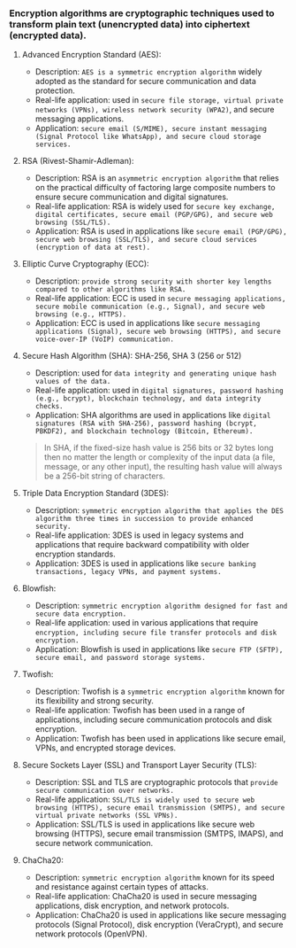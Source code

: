 ### Encryption algorithms are cryptographic techniques used to transform plain text (unencrypted data) into ciphertext (encrypted data).

1. Advanced Encryption Standard (AES):
   - Description: `AES is a symmetric encryption algorithm` widely adopted as the standard for secure communication and data protection.
   - Real-life application: used in `secure file storage, virtual private networks (VPNs), wireless network security (WPA2)`, and secure messaging applications.
   - Application: `secure email (S/MIME), secure instant messaging (Signal Protocol like WhatsApp), and secure cloud storage services.`

2. RSA (Rivest-Shamir-Adleman):
   - Description: RSA is an `asymmetric encryption algorithm` that relies on the practical difficulty of factoring large composite numbers to ensure secure communication and digital signatures.
   - Real-life application: RSA is widely used for `secure key exchange, digital certificates, secure email (PGP/GPG), and secure web browsing (SSL/TLS).`
   - Application: RSA is used in applications like `secure email (PGP/GPG), secure web browsing (SSL/TLS), and secure cloud services (encryption of data at rest).`

3. Elliptic Curve Cryptography (ECC):
   - Description: `provide strong security with shorter key lengths compared to other algorithms like RSA.`
   - Real-life application: ECC is used in `secure messaging applications, secure mobile communication (e.g., Signal), and secure web browsing (e.g., HTTPS).`
   - Application: ECC is used in applications like `secure messaging applications (Signal), secure web browsing (HTTPS), and secure voice-over-IP (VoIP) communication.`

4. Secure Hash Algorithm (SHA): SHA-256, SHA 3 (256 or 512)
   - Description: used for `data integrity and generating unique hash values of the data.`
   - Real-life application: used in `digital signatures, password hashing (e.g., bcrypt), blockchain technology, and data integrity checks.`
   - Application: SHA algorithms are used in applications like `digital signatures (RSA with SHA-256), password hashing (bcrypt, PBKDF2), and blockchain technology (Bitcoin, Ethereum).`
   > In SHA, if the fixed-size hash value is 256 bits or 32 bytes long then no matter the length or complexity of the input data (a file, message, or any other input), the resulting hash value will always be a 256-bit string of characters. 

5. Triple Data Encryption Standard (3DES):
   - Description: `symmetric encryption algorithm that applies the DES algorithm three times in succession to provide enhanced security.`
   - Real-life application: 3DES is used in legacy systems and applications that require backward compatibility with older encryption standards.
   - Application: 3DES is used in applications like `secure banking transactions, legacy VPNs, and payment systems.`

6. Blowfish:
   - Description: `symmetric encryption algorithm designed for fast and secure data encryption.`
   - Real-life application: used in various applications that require `encryption, including secure file transfer protocols and disk encryption.`
   - Application: Blowfish is used in applications like `secure FTP (SFTP), secure email, and password storage systems.`

7. Twofish:
   - Description: Twofish is a `symmetric encryption algorithm` known for its flexibility and strong security.
   - Real-life application: Twofish has been used in a range of applications, including secure communication protocols and disk encryption.
   - Application: Twofish has been used in applications like secure email, VPNs, and encrypted storage devices.

8. Secure Sockets Layer (SSL) and Transport Layer Security (TLS):
   - Description: SSL and TLS are cryptographic protocols that `provide secure communication over networks.`
   - Real-life application: `SSL/TLS is widely used to secure web browsing (HTTPS), secure email transmission (SMTPS), and secure virtual private networks (SSL VPNs).`
   - Application: SSL/TLS is used in applications like secure web browsing (HTTPS), secure email transmission (SMTPS, IMAPS), and secure network communication.

9. ChaCha20:
   - Description: `symmetric encryption algorithm` known for its speed and resistance against certain types of attacks.
   - Real-life application: ChaCha20 is used in secure messaging applications, disk encryption, and network protocols.
   - Application: ChaCha20 is used in applications like secure messaging protocols (Signal Protocol), disk encryption (VeraCrypt), and secure network protocols (OpenVPN).



